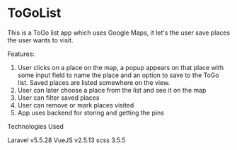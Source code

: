 # ToGoList

This is a ToGo list app which uses Google Maps, it let's the user save places the user wants to visit.

Features:
1. User clicks on a place on the map, a popup appears on that place with some input field to name the place and an option to save to the ToGo list. Saved places are listed somewhere on the view.
2. User can later choose a place from the list and see it on the map
3. User can filter saved places
4. User can remove or mark places visited
5. App uses backend for storing and getting the pins

Technologies Used

Laravel v5.5.28
VueJS   v2.5.13
scss    3.5.5
